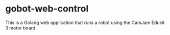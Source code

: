 # gobot-web-control
This is a Golang web application that runs a robot using the CamJam Edukit 3 motor board.
